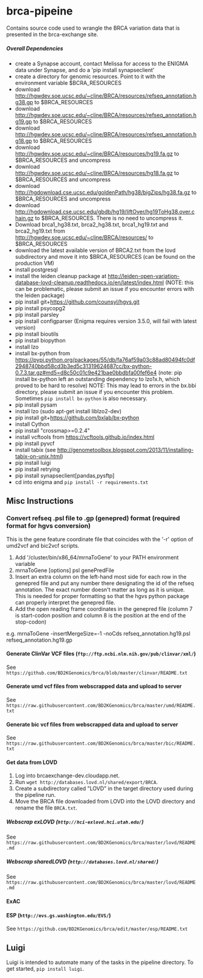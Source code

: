 # brca-pipeine

Contains source code used to wrangle the BRCA variation data that is presented in the brca-exchange site.
##### Overall Dependencies
 * create a Synapse account, contact Melissa for access to the ENIGMA data under Synapse, and do a 'pip install synapseclient'
 * create a directory for genomic resources.  Point to it with the environment variable $BCRA_RESOURCES
 * download http://hgwdev.soe.ucsc.edu/~cline/BRCA/resources/refseq_annotation.hg38.gp to $BRCA_RESOURCES
 * download http://hgwdev.soe.ucsc.edu/~cline/BRCA/resources/refseq_annotation.hg19.gp to $BRCA_RESOURCES
 * download http://hgwdev.soe.ucsc.edu/~cline/BRCA/resources/refseq_annotation.hg18.gp to $BRCA_RESOURCES
 * download http://hgwdev.soe.ucsc.edu/~cline/BRCA/resources/hg19.fa.gz to $BRCA_RESOURCES and uncompress
 * download http://hgwdev.soe.ucsc.edu/~cline/BRCA/resources/hg18.fa.gz to $BRCA_RESOURCES and uncompress
 * download http://hgdownload.cse.ucsc.edu/goldenPath/hg38/bigZips/hg38.fa.gz to $BRCA_RESOURCES and uncompress
 * download http://hgdownload.cse.ucsc.edu/gbdb/hg19/liftOver/hg19ToHg38.over.chain.gz to $BRCA_RESOURCES.  There is no need to uncompress it.
 * Download brca1_hg38.txt, brca2_hg38.txt, brca1_hg19.txt and brca2_hg19.txt from http://hgwdev.soe.ucsc.edu/~cline/BRCA/resources/ to $BRCA_RESOURCES
 * download the latest available version of BRCA2.txt from the lovd subdirectory and move it into $BRCA_RESOURCES (can be found on the production VM)
 * install postgresql
 * install the leiden cleanup package at http://leiden-open-variation-database-lovd-cleanup.readthedocs.io/en/latest/index.html (NOTE: this can be problematic, please submit an issue if you encounter errors with the leiden package)
 * pip install git+https://github.com/counsyl/hgvs.git
 * pip install psycopg2
 * pip install parsley
 * pip install configparser (Enigma requires version 3.5.0, will fail with latest version)
 * pip install bioutils
 * pip install biopython
 * install lzo
 * install bx-python from https://pypi.python.org/packages/55/db/fa76af59a03c88ad80494fc0df2948740bbd58cd3b3ed5c31319624687cc/bx-python-0.7.3.tar.gz#md5=d8c50c01c9e421bae0bbdbfa00fef6e4 (note: pip install bx-python left an outstanding dependency to lzo1x.h, which proved to be hard to resolve) NOTE: This may lead to errors in the bx.bbi directory, please submit an issue if you encounter this problem. Sometimes `pip install bx-python` is also necessary.
 * pip install pysam
 * install lzo (sudo apt-get install liblzo2-dev)
 * pip install git+https://github.com/bxlab/bx-python
 * install Cython
 * pip install "crossmap>=0.2.4"
 * install vcftools from https://vcftools.github.io/index.html
 * pip install pyvcf
 * install tabix (see http://genometoolbox.blogspot.com/2013/11/installing-tabix-on-unix.html)
 * pip install luigi
 * pip install retrying
 * pip install synapseclient[pandas,pysftp]
 * cd into enigma and `pip install -r requirements.txt`

## Misc Instructions
### Convert refseq .psl file to .gp (genepred) format (required format for hgvs conversion)
  This is the gene feature coordinate file that coincides with the '-r' option of umd2vcf and bic2vcf scripts.

  1. Add '/cluster/bin/x86_64/mrnaToGene' to your PATH environment variable
  2. mrnaToGene [options] psl genePredFile
  3. Insert an extra column on the left-hand most side for each row in the genepred file and put any number there designating the id of the refseq annotation. The exact number doesn't matter as long as it is unique. This is needed for proper formatting so that the hgvs python package can properly interpret the genepred file.
  4. Add the open reading frame coordinates in the genepred file (column 7 is start-codon position and column 8 is the position at the end of the stop-codon)

  e.g. mrnaToGene -insertMergeSize=-1 -noCds refseq_annotation.hg19.psl refseq_annotation.hg19.gp

#### Generate ClinVar VCF files (`ftp://ftp.ncbi.nlm.nih.gov/pub/clinvar/xml/`)
See `https://github.com/BD2KGenomics/brca/blob/master/clinvar/README.txt`

#### Generate umd vcf files from webscrapped data and upload to server
See `https://raw.githubusercontent.com/BD2KGenomics/brca/master/umd/README.txt`

#### Generate bic vcf files from webscrapped data and upload to server
See `https://raw.githubusercontent.com/BD2KGenomics/brca/master/bic/README.txt`

#### Get data from LOVD
  1. Log into brcaexchange-dev.cloudapp.net.
  2. Run `wget http://databases.lovd.nl/shared/export/BRCA`.
  3. Create a subdirectory called "LOVD" in the target directory used during the pipeline run.
  4. Move the BRCA file downloaded from LOVD into the LOVD directory and rename the file `BRCA.txt`.

##### Webscrap exLOVD (`http://hci-exlovd.hci.utah.edu/`)
See `https://raw.githubusercontent.com/BD2KGenomics/brca/master/lovd/README.md`

##### Webscrap sharedLOVD (`http://databases.lovd.nl/shared/`)
See `https://raw.githubusercontent.com/BD2KGenomics/brca/master/lovd/README.md`

#### ExAC

#### ESP (`http://evs.gs.washington.edu/EVS/`)
See `https://github.com/BD2KGenomics/brca/edit/master/esp/README.txt`

## Luigi

Luigi is intended to automate many of the tasks in the pipeline directory. To get started, `pip install luigi`.
